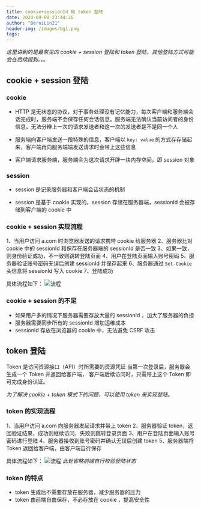 ```yaml
---
title: cookie+sessionId 和 token 登陆
date: 2020-09-08 23:44:26
author: "BerniLin21"
header-img: /images/bg1.png
tags:
---
```


*这里讲到的是最常见的 cookie + session 登陆和 token 登陆，其他登陆方式可能会在后续提到。。。*


## cookie + session 登陆

### cookie

- HTTP 是无状态的协议，对于事务处理没有记忆能力，每次客户端和服务端会话完成时，服务端不会保存任何会话信息。服务端无法确认当前访问者的身份信息，无法分辨上一次的请求发送者和这一次的发送者是不是同一个人

- 服务端向客户端发送一段特殊的信息，客户端以 `key: value` 的方式存存储起来，客户端再向服务端端发送请求时会带上这些信息

- 客户端请求服务端，服务端会为这次请求开辟一块内存空间，即 session 对象


### session

- session 是记录服务器和客户端会话状态的机制

- session 是基于 cookie 实现的，session 存储在服务器端，sessionId 会被存储到客户端的 cookie 中


### cookie + session 实现流程

1、当用户访问 a.com 时浏览器发送的请求携带 cookie 给服务器
2、服务器比对 cookie 中的 sessionId 和保存在服务器端的 sessionId 是否一致
3、如果一致，则身份验证成功，不一致则跳转登陆页面
4、用户在登陆页面输入账号密码
5、服务器验证账号密码无误后创建 sessionId 并保存起来
6、服务器通过 `Set-Cookie` 头信息将 sessionId 写入 cookie
7、登陆成功

具体流程如下：
![流程][1]


### cookie + session 的不足

* 如果用户多的情况下服务器需要存放大量的 sessionId ，加大了服务器的负担
* 服务器需要同步所有的 sessionId 增加运维成本
* sessionId 存放在浏览器的 cookie 中，无法避免 CSRF 攻击



## token 登陆

Token 是访问资源接口（API）时所需要的资源凭证
当第一次登录后，服务器会生成一个 Token 并返回给客户端，
客户端后续访问时，只需带上这个 Token 即可完成身份认证。

*为了解决 cookie + token 模式下的问题，可以使用 token 来实现登陆。*

### token 的实现流程

1、当用户访问 a.com 向服务器发起请求并带上 token
2、服务器验证 token，返回验证结果，成功则继续访问，失败则跳转登录页面
3、用户在登陆页面输入账号密码进行登陆
4、服务器接收到账号密码并确认无误后创建 token
5、服务器端将 Token 返回给客户端，由客户端自行保存

具体流程如下：
![流程][2]
*此处省略前端自行校验登陆状态*


### token 的特点

* token 生成后不需要存放在服务器，减少服务器的压力
* token 由前端自由保存，不必存放在 cookie ，提高安全性





[1]: /images/cookie+sessionId.png
[2]: /images/token.png
